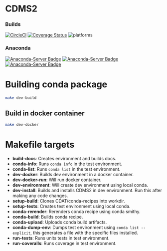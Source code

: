 # CDMS2

### Builds
[![CircleCI](https://circleci.com/gh/CDAT/cdms.svg?style=svg)](https://circleci.com/gh/CDAT/cdms)
[![Coverage Status](https://coveralls.io/repos/github/CDAT/cdms/badge.svg)](https://coveralls.io/github/CDAT/cdms)
![platforms](http://img.shields.io/badge/platforms-linux%20|%20osx-lightgrey.svg)


### Anaconda
[![Anaconda-Server Badge](https://anaconda.org/uvcdat/cdms2/badges/version.svg)](https://anaconda.org/uvcdat/cdms2)
[![Anaconda-Server Badge](https://anaconda.org/uvcdat/cdms2/badges/downloads.svg)](https://anaconda.org/uvcdat/cdms2)
[![Anaconda-Server Badge](https://anaconda.org/uvcdat/cdms2/badges/installer/conda.svg)](https://conda.anaconda.org/uvcdat)

# Building conda package

```bash
make dev-build
```

## Build in docker container
```bash
make dev-docker
```

# Makefile targets

- **build-docs**: Creates environment and builds docs.
- **conda-info**: Runs `conda info` in the test environment.
- **conda-list**: Runs `conda list` in the test environment.
- **dev-docker**: Builds dev environment in a docker container.
- **dev-docker-run**: Will run docker container.
- **dev-environment**: Will create dev environment using local conda.
- **dev-install**: Builds and installs CDMS2 in dev environment. Run this after making any code changes.
- **setup-build**: Clones CDAT/conda-recipes into workdir.
- **setup-tests**: Creates test environment using local conda.
- **conda-rerender**: Rerenders conda recipe using conda smithy.
- **conda-build**: Builds conda recipe.
- **conda-upload**: Uploads conda build artifacts.
- **conda-dump-env**: Dumps test environment using `conda list --explicit`, this generates a file with the specific files installed.
- **run-tests**: Runs units tests in test environment.
- **run-coveralls**: Runs coverage in test environment.

